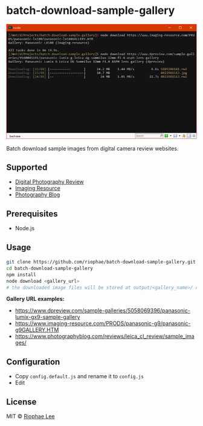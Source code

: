 # batch-download-sample-gallery

![screenshot](https://raw.githubusercontent.com/riophae/batch-download-sample-gallery/master/screenshot.png)

Batch download sample images from digital camera review websites.

## Supported

- [Digital Photography Review](https://www.dpreview.com/)
- [Imaging Resource](https://www.imaging-resource.com/)
- [Photography Blog](https://www.photographyblog.com/)

## Prerequisites

- Node.js

## Usage

```bash
git clone https://github.com/riophae/batch-download-sample-gallery.git
cd batch-download-sample-gallery
npm install
node download <gallery_url>
# the downloaded image files will be stored at output/<gallery_name>/ directory
```

**Gallery URL examples:**

- https://www.dpreview.com/sample-galleries/5058069396/panasonic-lumix-gx9-sample-gallery
- https://www.imaging-resource.com/PRODS/panasonic-g9/panasonic-g9GALLERY.HTM
- https://www.photographyblog.com/reviews/leica_cl_review/sample_images/

## Configuration

- Copy `config.default.js` and rename it to `config.js`
- Edit

## License

MIT © [Riophae Lee](https://github.com/riophae)
